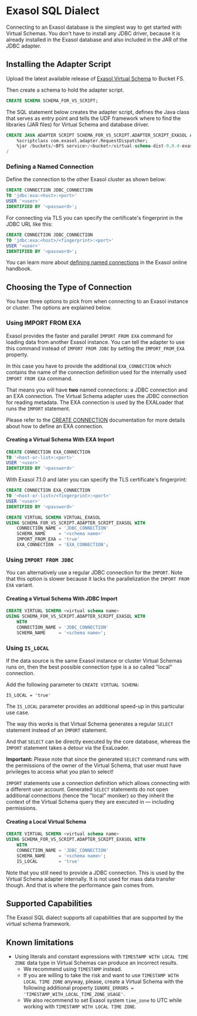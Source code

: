 # Exasol SQL Dialect

Connecting to an Exasol database is the simplest way to get started with Virtual Schemas. You don't have to install any JDBC driver, because it is already installed in the Exasol database and also included in the JAR of the JDBC adapter.

## Installing the Adapter Script

Upload the latest available release of [Exasol Virtual Schema](https://github.com/exasol/exasol-virtual-schema/releases) to Bucket FS.

Then create a schema to hold the adapter script.

```sql
CREATE SCHEMA SCHEMA_FOR_VS_SCRIPT;
```

The SQL statement below creates the adapter script, defines the Java class that serves as entry point and tells the UDF framework where to find the libraries (JAR files) for Virtual Schema and database driver.

```sql
CREATE JAVA ADAPTER SCRIPT SCHEMA_FOR_VS_SCRIPT.ADAPTER_SCRIPT_EXASOL AS
    %scriptclass com.exasol.adapter.RequestDispatcher;
    %jar /buckets/<BFS service>/<bucket>/virtual-schema-dist-9.0.4-exasol-6.0.0.jar;
/
```

### Defining a Named Connection

Define the connection to the other Exasol cluster as shown below:

```sql
CREATE CONNECTION JDBC_CONNECTION
TO 'jdbc:exa:<host>:<port>'
USER '<user>'
IDENTIFIED BY '<password>';
```

For connecting via TLS you can specify the certificate's fingerprint in the JDBC URL like this:

```sql
CREATE CONNECTION JDBC_CONNECTION
TO 'jdbc:exa:<host>/<fingerprint>:<port>'
USER '<user>'
IDENTIFIED BY '<password>';
```

You can learn more about [defining named connections](https://docs.exasol.com/sql/create_connection.htm) in the Exasol online handbook.

## Choosing the Type of Connection

You have three options to pick from when connecting to an Exasol instance or cluster. The options are explained below.

### Using IMPORT FROM EXA

Exasol provides the faster and parallel `IMPORT FROM EXA` command for loading data from another Exasol instance. You can tell the adapter to use this command instead of `IMPORT FROM JDBC` by setting the `IMPORT_FROM_EXA` property. 

In this case you have to provide the additional `EXA_CONNECTION` which contains the name of the connection definition used for the internally used `IMPORT FROM EXA` command.

That means you will have **two** named connections: a JDBC connection and an EXA connection. The Virtual Schema adapter uses the JDBC connection for reading metadata. The EXA connection is used by the EXALoader that runs the `IMPORT` statement.

Please refer to the [CREATE CONNECTION](https://docs.exasol.com/sql/create_connection.htm) documentation for more details about how to define an EXA connection.

#### Creating a Virtual Schema With EXA Import

```sql
CREATE CONNECTION EXA_CONNECTION
TO '<host-or-list>:<port>'
USER '<user>'
IDENTIFIED BY '<password>'
```

With Exasol 7.1.0 and later you can specify the TLS certificate's fingerprint:

```sql
CREATE CONNECTION EXA_CONNECTION
TO '<host-or-list>/<fingerprint>:<port>'
USER '<user>'
IDENTIFIED BY '<password>'
```

```sql
CREATE VIRTUAL SCHEMA VIRTUAL_EXASOL 
USING SCHEMA_FOR_VS_SCRIPT.ADAPTER_SCRIPT_EXASOL WITH
    CONNECTION_NAME = 'JDBC_CONNECTION'
    SCHEMA_NAME     = '<schema name>'
    IMPORT_FROM_EXA = 'true'
    EXA_CONNECTION  = 'EXA_CONNECTION';
```

### Using `IMPORT FROM JDBC`

You can alternatively use a regular JDBC connection for the `IMPORT`. Note that this option is slower because it lacks the parallelization the `IMPORT FROM EXA` variant.

#### Creating a Virtual Schema With JDBC Import

```sql
CREATE VIRTUAL SCHEMA <virtual schema name> 
USING SCHEMA_FOR_VS_SCRIPT.ADAPTER_SCRIPT_EXASOL WITH
    WITH
    CONNECTION_NAME = 'JDBC_CONNECTION'
    SCHEMA_NAME     = '<schema name>';
```

### Using `IS_LOCAL`

If the data source is the same Exasol instance or cluster Virtual Schemas runs on, then the best possible connection type is a so called "local" connection.

Add the following parameter to `CREATE VIRTUAL SCHEMA`:

    IS_LOCAL = 'true'

The `IS_LOCAL` parameter provides an additional speed-up in this particular use case.

The way this works is that Virtual Schema generates a regular `SELECT` statement instead of an `IMPORT` statement.

And that `SELECT` can be directly executed by the core database, whereas the `IMPORT` statement takes a detour via the ExaLoader.

**Important:** Please note that since the generated `SELECT` command runs with the permissions of the owner of the Virtual Schema, that user must have privileges to access what you plan to select!

`IMPORT` statements use a connection definition which allows connecting with a different user account. Generated `SELECT` statements do not open additional connections (hence the "local" moniker) so they inherit the context of the Virtual Schema query they are executed in &mdash; including permissions.

#### Creating a Local Virtual Schema

```sql
CREATE VIRTUAL SCHEMA <virtual schema name> 
USING SCHEMA_FOR_VS_SCRIPT.ADAPTER_SCRIPT_EXASOL WITH
    WITH
    CONNECTION_NAME = 'JDBC_CONNECTION'
    SCHEMA_NAME     = '<schema name>';
    IS_LOCAL        = 'true'
```

Note that you still need to provide a JDBC connection. This is used by the Virtual Schema adapter internally. It is not used for mass data transfer though. And that is where the performance gain comes from.

## Supported Capabilities

The Exasol SQL dialect supports all capabilities that are supported by the virtual schema framework.

## Known limitations

* Using literals and constant expressions with `TIMESTAMP WITH LOCAL TIME ZONE` data type in Virtual Schemas can produce an incorrect results.
   * We recommend using `TIMESTAMP` instead.
   * If you are willing to take the risk and want to use `TIMESTAMP WITH LOCAL TIME ZONE` anyway, please, create a Virtual Schema with the following additional property `IGNORE_ERRORS = 'TIMESTAMP_WITH_LOCAL_TIME_ZONE_USAGE'`.
   * We also recommend to set Exasol system `time_zone` to UTC while working with `TIMESTAMP WITH LOCAL TIME ZONE`.
